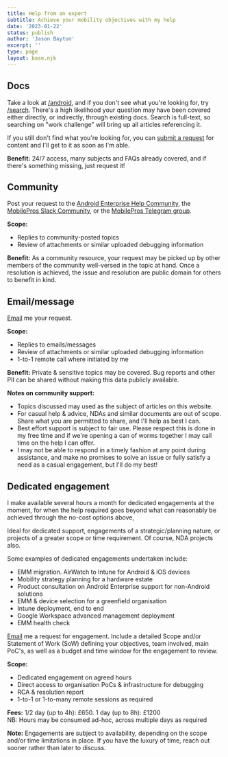 ```yaml
---
title: Help from an expert
subtitle: Achieve your mobility objectives with my help
date: '2023-01-22'
status: publish
author: 'Jason Bayton'
excerpt: ''
type: page
layout: base.njk
---
```

<div class="grid grid-column-3 grid-gap-30 grid-column-mobile-1">
<div class="border-4px border-orange border-curved">

## Docs

Take a look at [/android](/android), and if you don't see what you're looking for, try [/search](/search). There's a high likelihood your question may have been covered either directly, or indirectly, through existing docs. Search is full-text, so searching on "work challenge" will bring up all articles referencing it. 

If you still don't find what you're looking for, you can [submit a request](https://github.com/jasonbayton/11ty/issues/new?assignees=jasonbayton&labels=documentation&template=content-request.md&title=%5BContent+request%5D) for content and I'll get to it as soon as I'm able.

**Benefit:** 24/7 access, many subjects and FAQs already covered, and if there's something missing, just request it!

</div>
<div>

## Community 

Post your request to the [Android Enterprise Help Community](https://support.google.com/work/android/community), the [MobilePros Slack Community](https://mobilepros.org), or the [MobilePros Telegram group](https://t.me/mobile_pros).

**Scope:**

* Replies to community-posted topics
* Review of attachments or similar uploaded debugging information

**Benefit:** As a community resource, your request may be picked up by other members of the community well-versed in the topic at hand. Once a resolution is achieved, the issue and resolution are public domain for others to benefit in kind.

</div>
<div>

## Email/message

[Email](mailto:jason@bayton.org) me your request.

**Scope:**

* Replies to emails/messages 
* Review of attachments or similar uploaded debugging information
* 1-to-1 remote call where initiated by me

**Benefit:** Private & sensitive topics may be covered. Bug reports and other PII can be shared without making this data publicly available.

</div>
</div>

**Notes on community support:** 

* Topics discussed may used as the subject of articles on this website. 
* For casual help & advice, NDAs and similar documents are out of scope. Share what you are permitted to share, and I'll help as best I can.
* Best effort support is subject to fair use. Please respect this is done in my free time and if we're opening a can of worms together I may call time on the help I can offer.
* I may not be able to respond in a timely fashion at any point during assistance, and make no promises to solve an issue or fully satisfy a need as a casual engagement, but I'll do my best! 

<div class="callout">

## Dedicated engagement

I make available several hours a month for dedicated engagements at the moment, for when the help required goes beyond what can reasonably be achieved through the no-cost options above, 

Ideal for dedicated support, engagements of a strategic/planning nature, or projects of a greater scope or time requirement. Of course, NDA projects also. 

Some examples of dedicated engagements undertaken include:

* EMM migration. AirWatch to Intune for Android & iOS devices
* Mobility strategy planning for a hardware estate
* Product consultation on Android Enterprise support for non-Android solutions
* EMM & device selection for a greenfield organisation
* Intune deployment, end to end
* Google Workspace advanced management deployment
* EMM health check

[Email](mailto:jason@bayton.org) me a request for engagement. Include a detailed Scope and/or Statement of Work (SoW) defining your objectives, team involved, main PoC's, as well as a budget and time window for the engagement to review. 

**Scope:**

* Dedicated engagement on agreed hours
* Direct access to organisation PoCs & infrastructure for debugging
* RCA & resolution report
* 1-to-1 or 1-to-many remote sessions as required

**Fees:** 1/2 day (up to 4h): £650. 1 day (up to 8h): £1200  
NB: Hours may be consumed ad-hoc, across multiple days as required

**Note:** Engagements are subject to availability, depending on the scope and/or time limitations in place. If you have the luxury of time, reach out sooner rather than later to discuss. 

</div>